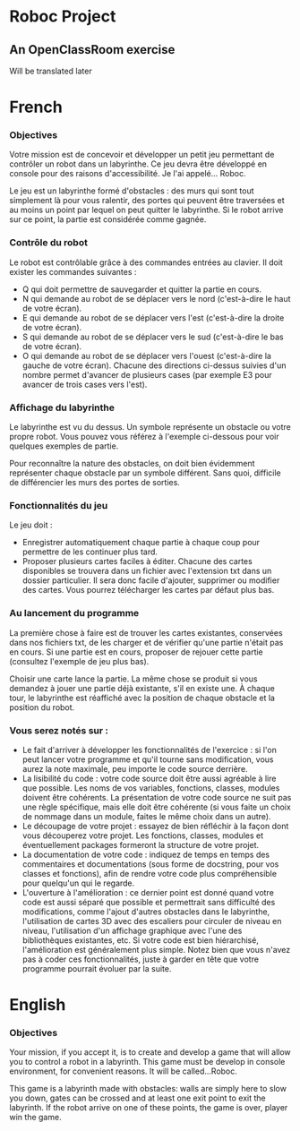 # Roboc Project
## An OpenClassRoom exercise

Will be translated later

# French

### Objectives

Votre mission est de concevoir et développer un petit jeu permettant de 
contrôler un robot dans un labyrinthe. Ce jeu devra être développé en console 
pour des raisons d'accessibilité. Je l'ai appelé... Roboc.

Le jeu est un labyrinthe formé d'obstacles : des murs qui sont tout simplement 
là pour vous ralentir, des portes qui peuvent être traversées et au moins un 
point par lequel on peut quitter le labyrinthe. Si le robot arrive sur ce 
point, la partie est considérée comme gagnée.

 

### Contrôle du robot

Le robot est contrôlable grâce à des commandes entrées au clavier. Il doit 
exister les commandes suivantes :

- Q qui doit permettre de sauvegarder et quitter la partie en cours.
- N qui demande au robot de se déplacer vers le nord (c'est-à-dire le haut de 
votre écran).
- E qui demande au robot de se déplacer vers l'est (c'est-à-dire la droite de 
votre écran).
- S qui demande au robot de se déplacer vers le sud (c'est-à-dire le bas de 
votre écran).
- O qui demande au robot de se déplacer vers l'ouest (c'est-à-dire la gauche 
de votre écran).
Chacune des directions ci-dessus suivies d'un nombre permet d'avancer de 
plusieurs cases (par exemple E3 pour avancer de trois cases vers l'est).
 

### Affichage du labyrinthe

Le labyrinthe est vu du dessus. Un symbole représente un obstacle ou votre 
propre robot. Vous pouvez vous référez à l'exemple ci-dessous pour voir 
quelques exemples de partie.

Pour reconnaître la nature des obstacles, on doit bien évidemment représenter 
chaque obstacle par un symbole différent. Sans quoi, difficile de différencier 
les murs des portes de sorties.

 

### Fonctionnalités du jeu

Le jeu doit :

- Enregistrer automatiquement chaque partie à chaque coup pour permettre de 
les continuer plus tard.
- Proposer plusieurs cartes faciles à éditer. Chacune des cartes disponibles
 se trouvera dans un fichier avec l'extension txt dans un dossier particulier. Il 
sera donc facile d'ajouter, supprimer ou modifier des cartes. Vous pourrez 
télécharger les cartes par défaut plus bas.
 

### Au lancement du programme

La première chose à faire est de trouver les cartes existantes, conservées 
dans nos fichiers txt, de les charger et de vérifier qu'une partie n'était pas 
en cours. Si une partie est en cours, proposer de rejouer cette partie 
(consultez l'exemple de jeu plus bas).

Choisir une carte lance la partie. La même chose se produit si vous demandez 
à jouer une partie déjà existante, s'il en existe une. À chaque tour, le 
labyrinthe est réaffiché avec la position de chaque obstacle et la position du 
robot.

 

### Vous serez notés sur :

- Le fait d'arriver à développer les fonctionnalités de l'exercice : si l'on 
peut lancer votre programme et qu'il tourne sans modification, vous aurez la 
note maximale, peu importe le code source derrière.
- La lisibilité du code : votre code source doit être aussi agréable à lire 
que 
possible. Les noms de vos variables, fonctions, classes, modules doivent être 
cohérents. La présentation de votre code source ne suit pas une règle 
spécifique, mais elle doit être cohérente (si vous faite un choix de nommage 
dans un module, faites le même choix dans un autre).
- Le découpage de votre projet : essayez de bien réfléchir à la façon dont 
vous 
découperez votre projet. Les fonctions, classes, modules et éventuellement 
packages formeront la structure de votre projet.
- La documentation de votre code : indiquez de temps en temps des commentaires 
et documentations (sous forme de docstring, pour vos classes et fonctions),
 afin de rendre votre code plus compréhensible pour quelqu'un qui le regarde.
- L'ouverture à l'amélioration : ce dernier point est donné quand votre code 
est 
aussi séparé que possible et permettrait sans difficulté des modifications, 
comme l'ajout d'autres obstacles dans le labyrinthe, l'utilisation de cartes 
3D avec des escaliers pour circuler de niveau en niveau, l'utilisation d'un 
affichage graphique avec l'une des bibliothèques existantes, etc. Si votre 
code est bien hiérarchisé, l'amélioration est généralement plus simple. Notez 
bien que vous n'avez pas à coder ces fonctionnalités, juste à garder en tête 
que votre programme pourrait évoluer par la suite.

# English

### Objectives

Your mission, if you accept it, is to create and develop a game that will 
allow you to control a robot in a labyrinth. This game must be develop in
console environment, for convenient reasons. It will be called...Roboc.

This game is a labyrinth made with obstacles: walls are simply here to slow 
you down, gates can be crossed and at least one exit point to exit the 
labyrinth. If the robot arrive on one of these points, the game is over,
player win the game.
